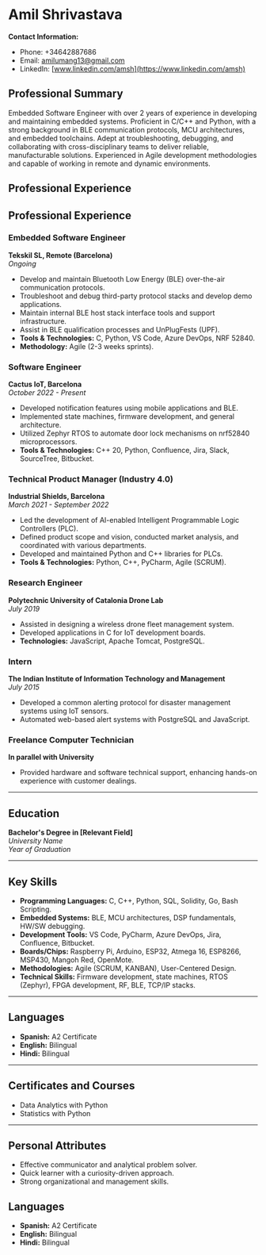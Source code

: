 # Amil Shrivastava

**Contact Information:**
- Phone: +34642887686
- Email: [amilumang13@gmail.com](mailto:amilumang13@gmail.com)
- LinkedIn: [www.linkedin.com/amsh](https://www.linkedin.com/amsh)

## Professional Summary

Embedded Software Engineer with over 2 years of experience in developing and maintaining embedded systems. Proficient in C/C++ and Python, with a strong background in BLE communication protocols, MCU architectures, and embedded toolchains. Adept at troubleshooting, debugging, and collaborating with cross-disciplinary teams to deliver reliable, manufacturable solutions. Experienced in Agile development methodologies and capable of working in remote and dynamic environments.

## Professional Experience

## Professional Experience

### Embedded Software Engineer
**Tekskil SL, Remote (Barcelona)**  
*Ongoing*

- Develop and maintain Bluetooth Low Energy (BLE) over-the-air communication protocols.
- Troubleshoot and debug third-party protocol stacks and develop demo applications.
- Maintain internal BLE host stack interface tools and support infrastructure.
- Assist in BLE qualification processes and UnPlugFests (UPF).
- **Tools & Technologies:** C, Python, VS Code, Azure DevOps, NRF 52840.
- **Methodology:** Agile (2-3 weeks sprints).

### Software Engineer
**Cactus IoT, Barcelona**  
*October 2022 - Present*

- Developed notification features using mobile applications and BLE.
- Implemented state machines, firmware development, and general architecture.
- Utilized Zephyr RTOS to automate door lock mechanisms on nrf52840 microprocessors.
- **Tools & Technologies:** C++ 20, Python, Confluence, Jira, Slack, SourceTree, Bitbucket.

### Technical Product Manager (Industry 4.0)
**Industrial Shields, Barcelona**  
*March 2021 - September 2022*

- Led the development of AI-enabled Intelligent Programmable Logic Controllers (PLC).
- Defined product scope and vision, conducted market analysis, and coordinated with various departments.
- Developed and maintained Python and C++ libraries for PLCs.
- **Tools & Technologies:** Python, C++, PyCharm, Agile (SCRUM).

### Research Engineer
**Polytechnic University of Catalonia Drone Lab**  
*July 2019*

- Assisted in designing a wireless drone fleet management system.
- Developed applications in C for IoT development boards.
- **Technologies:** JavaScript, Apache Tomcat, PostgreSQL.

### Intern
**The Indian Institute of Information Technology and Management**  
*July 2015*

- Developed a common alerting protocol for disaster management systems using IoT sensors.
- Automated web-based alert systems with PostgreSQL and JavaScript.

### Freelance Computer Technician
**In parallel with University**

- Provided hardware and software technical support, enhancing hands-on experience with customer dealings.

---

## Education

**Bachelor's Degree in [Relevant Field]**  
*University Name*  
*Year of Graduation*

---

## Key Skills

- **Programming Languages:** C, C++, Python, SQL, Solidity, Go, Bash Scripting.
- **Embedded Systems:** BLE, MCU architectures, DSP fundamentals, HW/SW debugging.
- **Development Tools:** VS Code, PyCharm, Azure DevOps, Jira, Confluence, Bitbucket.
- **Boards/Chips:** Raspberry Pi, Arduino, ESP32, Atmega 16, ESP8266, MSP430, Mangoh Red, OpenMote.
- **Methodologies:** Agile (SCRUM, KANBAN), User-Centered Design.
- **Technical Skills:** Firmware development, state machines, RTOS (Zephyr), FPGA development, RF, BLE, TCP/IP stacks.

---

## Languages

- **Spanish:** A2 Certificate
- **English:** Bilingual
- **Hindi:** Bilingual

---

## Certificates and Courses

- Data Analytics with Python
- Statistics with Python

---

## Personal Attributes

- Effective communicator and analytical problem solver.
- Quick learner with a curiosity-driven approach.
- Strong organizational and management skills.

## Languages
- **Spanish:** A2 Certificate
- **English:** Bilingual
- **Hindi:** Bilingual